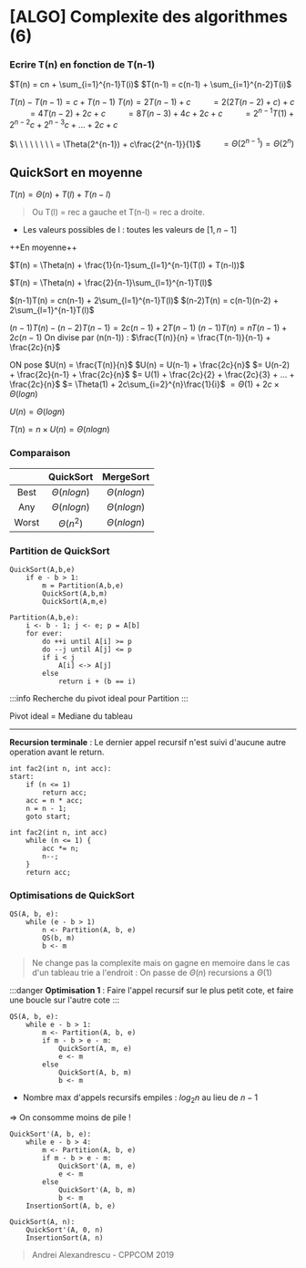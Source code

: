 [ALGO] Complexite des algorithmes (6)
===

### Ecrire T(n) en fonction de T(n-1)

$T(n) = cn + \sum_{i=1}^{n-1}T(i)$
$T(n-1) = c(n-1) + \sum_{i=1}^{n-2}T(i)$

$T(n) - T(n-1) = c + T(n-1)$
$T(n) = 2T(n-1) + c$
$\ \ \ \ \ \ \ \ = 2(2T(n-2) + c) + c$
$\ \ \ \ \ \ \ \ = 4T(n-2) + 2c + c$
$\ \ \ \ \ \ \ \ = 8T(n-3) + 4c + 2c + c$
$\ \ \ \ \ \ \ \ = 2^{n-1}T(1) + 2^{n-2}c + 2^{n-3}c + ... + 2c + c$

$\ \ \ \ \ \ \ \ = \Theta(2^{n-1}) + c\frac{2^{n-1}}{1}$
$\ \ \ \ \ \ \ \ =\Theta(2^{n-1}) = \Theta(2^n)$

## QuickSort en moyenne

$T(n) = \Theta(n) + T(l) + T(n-l)$
> Ou T(l) = rec a gauche et T(n-l) = rec a droite.

- Les valeurs possibles de l : toutes les valeurs de $[1, n-1]$

++En moyenne++

$T(n) = \Theta(n) + \frac{1}{n-1}sum_{l=1}^{n-1}(T(l) + T(n-l))$

$T(n) = \Theta(n) + \frac{2}{n-1}\sum_{l=1}^{n-1}T(l)$

$(n-1)T(n) = cn(n-1) + 2\sum_{l=1}^{n-1}T(l)$
$(n-2)T(n) = c(n-1)(n-2) + 2\sum_{l=1}^{n-1}T(l)$

$(n-1)T(n) - (n-2)T(n-1) = 2c(n - 1) + 2T(n-1)$
$(n-1)T(n) = nT(n-1) + 2c(n-1)$
On divise par (n(n-1)) : $\frac{T(n)}{n} = \frac{T(n-1)}{n-1} + \frac{2c}{n}$

ON pose $U(n) = \frac{T(n)}{n}$
$U(n) = U(n-1) + \frac{2c}{n}$
$= U(n-2) + \frac{2c}{n-1} + \frac{2c}{n}$
$= U(1) + \frac{2c}{2} + \frac{2c}{3} + ... + \frac{2c}{n}$
$= \Theta(1) + 2c\sum_{i=2}^{n}\frac{1}{i}$
$= \Theta(1) + 2c \times \Theta(log n)$

$U(n) = \Theta(log n)$

$T(n) = n \times U(n) = \Theta(n log n)$

### Comparaison

||QuickSort|MergeSort|
|:---:|:---:|:---:|
|Best|$\Theta(nlogn)$|$\Theta(n log n)$|
|Any|$\Theta(nlogn)$|$\Theta(n log n)$|
|Worst|$\Theta(n^2)$|$\Theta(n log n)$|

### Partition de QuickSort

```
QuickSort(A,b,e)
    if e - b > 1:
        m = Partition(A,b,e)
        QuickSort(A,b,m)
        QuickSort(A,m,e)

```

```
Partition(A,b,e):
    i <- b - 1; j <- e; p = A[b]
    for ever:
        do ++i until A[i] >= p
        do --j until A[j] <= p
        if i < j
            A[i] <-> A[j]
        else
            return i + (b == i)
```

:::info
Recherche du pivot ideal pour Partition
:::

Pivot ideal = Mediane du tableau

---
**Recursion terminale** : Le dernier appel recursif n'est suivi d'aucune autre operation avant le return.

```
int fac2(int n, int acc):
start:
    if (n <= 1)
        return acc;
    acc = n * acc;
    n = n - 1;
    goto start;
```

```
int fac2(int n, int acc)
    while (n <= 1) {
        acc *= n;
        n--;
    }
    return acc;
```

### Optimisations de QuickSort

```
QS(A, b, e):
    while (e - b > 1)
        n <- Partition(A, b, e)
        QS(b, m)
        b <- m
```

> Ne change pas la complexite mais on gagne en memoire dans le cas d'un tableau trie a l'endroit : On passe de $\Theta(n)$ recursions a $\Theta(1)$
> 

:::danger
**Optimisation 1** : 
Faire l'appel recursif sur le plus petit cote, et faire une boucle sur l'autre cote
:::

```
QS(A, b, e):
    while e - b > 1:
        m <- Partition(A, b, e)
        if m - b > e - m:    
            QuickSort(A, m, e)
            e <- m
        else
            QuickSort(A, b, m)
            b <- m
```

- Nombre max d'appels recursifs empiles : $log_2n$ au lieu de $n-1$

$\Rightarrow$ On consomme moins de pile !

```
QuickSort'(A, b, e):
    while e - b > 4:
        m <- Partition(A, b, e)
        if m - b > e - m:    
            QuickSort'(A, m, e)
            e <- m
        else
            QuickSort'(A, b, m)
            b <- m
    InsertionSort(A, b, e)
    
QuickSort(A, n):
    QuickSort'(A, 0, n)
    InsertionSort(A, n)
```

> Andrei Alexandrescu - CPPCOM 2019